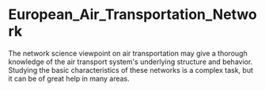# European_Air_Transportation_Network
The network science viewpoint on air transportation may give a thorough knowledge of the air transport system's underlying structure and behavior. Studying the basic characteristics of these networks is a complex task, but it can be of great help in many areas. 
